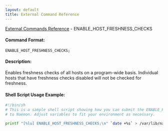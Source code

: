 ```yaml
---
layout: default
title: External Command Reference
---
```


<!--
************************************************
* AUTO GENERATED PAGE - USE ./update SCRIPT
************************************************
-->

<span class="glyphicon glyphicon-arrow-up"></span><a href="index.html"> External Commands Reference</a> - ENABLE_HOST_FRESHNESS_CHECKS<br>


#### Command Format:

`ENABLE_HOST_FRESHNESS_CHECKS;`

#### Description:

Enables freshness checks of all hosts on a program-wide basis. Individual hosts that have freshness checks disabled will not be checked for freshness.

#### Shell Script Usage Example:

```sh
#!/bin/sh
# This is a sample shell script showing how you can submit the ENABLE_HOST_FRESHNESS_CHECKS command
# to Naemon. Adjust variables to fit your environment as necessary.

printf "[%lu] ENABLE_HOST_FRESHNESS_CHECKS;\n" `date +%s` > /var/lib/naemon/naemon.cmd
```



